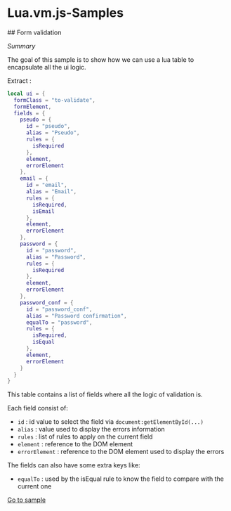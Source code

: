 # Lua.vm.js-Samples

## Form validation

*Summary*

The goal of this sample is to show how we can use a lua table to encapsulate all the
ui logic.

Extract :

```lua
local ui = {
  formClass = "to-validate",
  formElement,
  fields = {
    pseudo = {
      id = "pseudo",
      alias = "Pseudo",
      rules = {
        isRequired
      },
      element,
      errorElement
    },
    email = {
      id = "email",
      alias = "Email",
      rules = {
        isRequired,
        isEmail
      },
      element,
      errorElement
    },
    password = {
      id = "password",
      alias = "Password",
      rules = {
        isRequired
      },
      element,
      errorElement
    },
    password_conf = {
      id = "password_conf",
      alias = "Password confirmation",
      equalTo = "password",
      rules = {
        isRequired,
        isEqual
      },
      element,
      errorElement
    }
  }
}
```

This table contains a list of fields where all the logic of validation is.

Each field consist of:

-   `id` : id value to select the field via `document:getElementById(...)`
-   `alias` : value used to display the errors information
-   `rules` : list of rules to apply on the current field
-   `element` : reference to the DOM element
-   `errorElement` : reference to the DOM element used to display the errors

The fields can also have some extra keys like:

-   `equalTo` : used by the isEqual rule to know the field to compare
with the current one

[Go to sample](/Lua.vm.js-Samples/samples/form-validation/)
